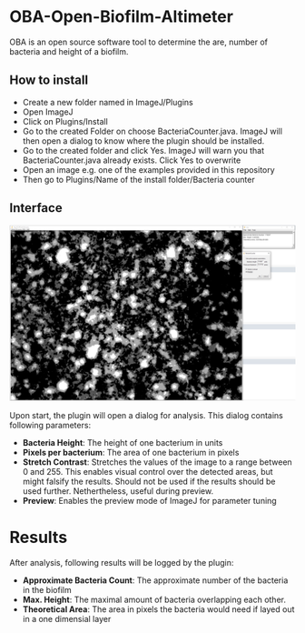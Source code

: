 # OBA-Open-Biofilm-Altimeter
OBA is an open source software tool to determine the are, number of bacteria and height of a biofilm.

## How to install
* Create a new folder named in ImageJ/Plugins 
* Open ImageJ
* Click on Plugins/Install
* Go to the created Folder on choose BacteriaCounter.java. ImageJ will then open a dialog to know where the plugin should be installed.
* Go to the created folder and click Yes. ImageJ will warn you that BacteriaCounter.java already exists. Click Yes to overwrite
* Open an image e.g. one of the examples provided in this repository
* Then go to Plugins/Name of the install folder/Bacteria counter

## Interface
![Image of the interface](https://raw.githubusercontent.com/SilMon/OBA-Open-Biofilm-Altimeter/master/bactCounter.PNG "The Interface of the Plugin")

Upon start, the plugin will open a dialog for analysis. This dialog contains following parameters:
* **Bacteria Height**: The height of one bacterium in units
* **Pixels per bacterium**: The area of one bacterium in pixels
* **Stretch Contrast**: Stretches the values of the image to a range between 0 and 255. This enables visual control over the detected areas, but might falsify the results. Should not be used if the results should be used further. Nethertheless, useful during preview.
* **Preview**: Enables the preview mode of ImageJ for parameter tuning
# Results
After analysis, following results will be logged by the plugin:
* **Approximate Bacteria Count**: The approximate number of the bacteria in the biofilm
* **Max. Height**: The maximal amount of bacteria overlapping each other.
* **Theoretical Area**: The area in pixels the bacteria would need if layed out in a one dimensial layer
